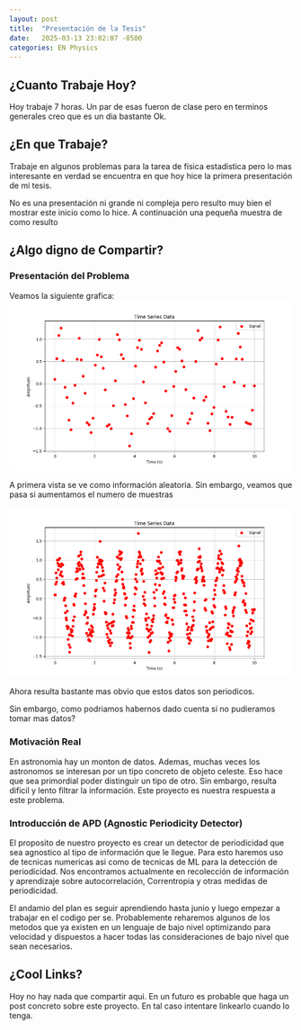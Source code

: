 ```yaml
---
layout: post
title:  "Presentación de la Tesis"
date:   2025-03-13 23:02:07 -0500
categories: EN Physics
---
```


## ¿Cuanto Trabaje Hoy?

Hoy trabaje 7 horas. Un par de esas fueron de clase pero en terminos generales
creo que es un dia bastante Ok.

## ¿En que Trabaje?

Trabaje en algunos problemas para la tarea de física estadistica pero lo mas
interesante en verdad se encuentra en que hoy hice la primera presentación de
mi tesis.

No es una presentación ni grande ni compleja pero resulto muy bien el mostrar
este inicio como lo hice. A continuación una pequeña muestra de como resulto

## ¿Algo digno de Compartir?

### Presentación del Problema

Veamos la siguiente grafica:
![Graphics that seems random](/assets/13-03-2025/random.png)

A primera vista se ve como información aleatoria. Sin embargo, veamos que pasa
si aumentamos el numero de muestras

![Graphics that now seem periodic](/assets/13-03-2025/sampled.png)

Ahora resulta bastante mas obvio que estos datos son periodicos.

Sin embargo, como podriamos habernos dado cuenta si no pudieramos tomar mas datos?

### Motivación Real

En astronomia hay un monton de datos. Ademas, muchas veces los astronomos se
interesan por un tipo concreto de objeto celeste. Eso hace que sea primordial
poder distinguir un tipo de otro. Sin embargo, resulta dificil y lento filtrar
la información. Este proyecto es nuestra respuesta a este problema.

### Introducción de APD (Agnostic Periodicity Detector)

El proposito de nuestro proyecto es crear un detector de periodicidad que sea
agnostico al tipo de información que le llegue. Para esto haremos uso de tecnicas
numericas asi como de tecnicas de ML para la detección de periodicidad. Nos
encontramos actualmente en recolección de información y aprendizaje sobre
autocorrelación, Correntropia y otras medidas de periodicidad.

El andamio del plan es seguir aprendiendo hasta junio y luego empezar a trabajar
en el codigo per se. Probablemente reharemos algunos de los metodos que ya existen
en un lenguaje de bajo nivel optimizando para velocidad y dispuestos a hacer todas
las consideraciones de bajo nivel que sean necesarios.

## ¿Cool Links?

Hoy no hay nada que compartir aqui. En un futuro es probable que haga un post
concreto sobre este proyecto. En tal caso intentare linkearlo cuando lo tenga.
